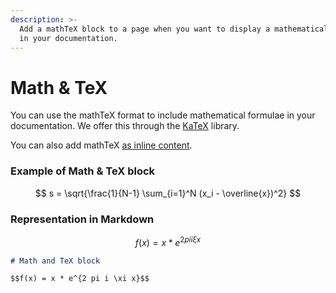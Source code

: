 ```yaml
---
description: >-
  Add a mathTeX block to a page when you want to display a mathematical formula
  in your documentation.
---
```


# Math & TeX

You can use the mathTeX format to include mathematical formulae in your documentation. We offer this through the [KaTeX](https://katex.org/docs/supported.html) library.

You can also add mathTeX [as inline content](../../editing-content/inline.md#math-and-tex).

### Example of Math & TeX block

$$
s = \sqrt{\frac{1}{N-1} \sum_{i=1}^N (x_i - \overline{x})^2}
$$

### Representation in Markdown

$$f(x) = x * e^{2 pi i \xi x}$$

```markdown
# Math and TeX block

$$f(x) = x * e^{2 pi i \xi x}$$
```
